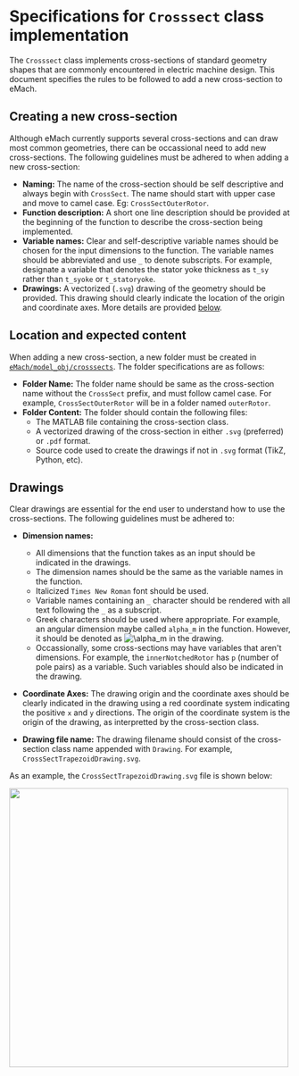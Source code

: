 # Specifications for `Crosssect` class implementation

The `Crosssect` class implements cross-sections of standard geometry shapes that are commonly encountered in electric machine design. This document specifies the rules to be followed to add a new cross-section to eMach.


## Creating a new cross-section

Although eMach currently supports several cross-sections and can draw most common geometries, there can be occassional need to add new cross-sections. 
The following guidelines must be adhered to when adding a new cross-section:

- **Naming:** The name of the cross-section should be self descriptive and always begin with `CrossSect`. The name should start with upper case and move to camel case. Eg: `CrossSectOuterRotor`.
- **Function description:** A short one line description should be provided at the beginning of the function to describe the cross-section being implemented.
- **Variable names:** Clear and self-descriptive variable names should be chosen for the input dimensions to the function. The variable names should be abbreviated and use `_` to denote subscripts. For example, designate a variable that denotes the stator yoke thickness as `t_sy` rather than `t_syoke` or `t_statoryoke`. 
- **Drawings:** A vectorized (`.svg`) drawing of the geometry should be provided. This drawing should clearly indicate the location of the origin and coordinate axes. More details are provided [below](./#drawings).

## Location and expected content

When adding a new cross-section, a new folder must be created in [`eMach/model_obj/crosssects`](./). 
The folder specifications are as follows:

- **Folder Name:** The folder name should be same as the cross-section name without the `CrossSect` prefix, and must follow camel case. For example, `CrossSectOuterRotor` will be in a folder named `outerRotor`.
- **Folder Content:** The folder should contain the following files:
  - The MATLAB file containing the cross-section class.
  - A vectorized drawing of the cross-section in either `.svg` (preferred) or `.pdf` format. 
   - Source code used to create the drawings if not in `.svg` format (TikZ, Python, etc).

## Drawings

Clear drawings are essential for the end user to understand how to use the cross-sections. The following guidelines must be adhered to:

- **Dimension names:** 
  - All dimensions that the function takes as an input should be indicated in the drawings. 
  - The dimension names should be the same as the variable names in the function.
  - Italicized `Times New Roman` font should be used.
  - Variable names containing an `_` character should be rendered with all text following the `_` as a subscript.
  - Greek characters should be used where appropriate. For example, an angular dimension maybe called `alpha_m` in the function. However, it should be denoted as <img src="https://latex.codecogs.com/gif.latex?\alpha_\text{m}" title="\alpha_m" /> in the drawing.
  - Occassionally, some cross-sections may have variables that aren't dimensions. For example, the `innerNotchedRotor` has `p` (number of pole pairs) as a variable. Such variables should also be indicated in the drawing.

- **Coordinate Axes:** The drawing origin and the coordinate axes should be clearly indicated in the drawing using a red coordinate system indicating the positive `x` and `y` directions. The origin of the coordinate system is the origin of the drawing, as interpretted by the cross-section class.

- **Drawing file name:** The drawing filename should consist of the cross-section class name appended with `Drawing`. For example, `CrossSectTrapezoidDrawing.svg`.

As an example, the `CrossSectTrapezoidDrawing.svg` file is shown below:

<img src="./trapezoid/CrossSectTrapezoidDrawing.svg" width="500" height="500" />

